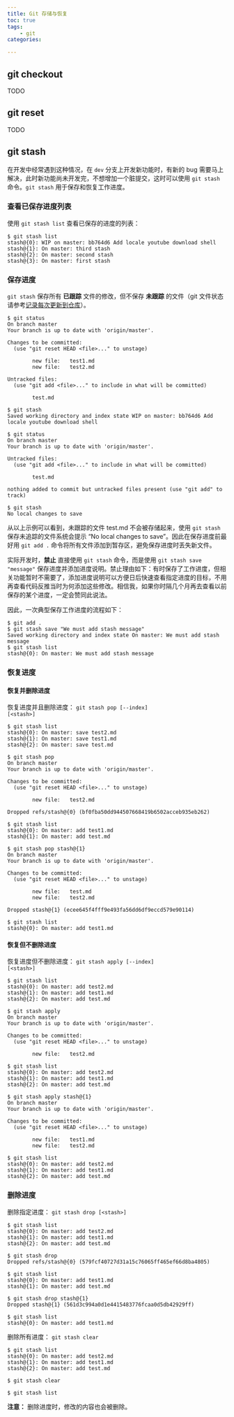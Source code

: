 ```yaml
---
title: Git 存储与恢复
toc: true
tags:
    - git
categories:

---
```



## <div id="_git_checkout">git checkout</div>
TODO


## <div id="_git_reset">git reset</div>
TODO


## <div id="_git_stash_command">git stash</div>
在开发中经常遇到这种情况，在 `dev` 分支上开发新功能时，有新的 bug 需要马上解决，此时新功能尚未开发完，不想增加一个脏提交，这时可以使用 `git stash` 命令。`git stash` 用于保存和恢复工作进度。

### <div id="_git_stash_list">查看已保存进度列表</div>
使用 `git stash list` 查看已保存的进度的列表：
```shell
$ git stash list
stash@{0}: WIP on master: bb764d6 Add locale youtube download shell
stash@{1}: On master: third stash
stash@{2}: On master: second stash
stash@{3}: On master: first stash
```

### <div id="_git_stash_save">保存进度</div>
`git stash` 保存所有 **已跟踪** 文件的修改，但不保存 **未跟踪** 的文件（git 文件状态请参考[记录每次更新到仓库](https://git-scm.com/book/zh/v2/Git-%E5%9F%BA%E7%A1%80-%E8%AE%B0%E5%BD%95%E6%AF%8F%E6%AC%A1%E6%9B%B4%E6%96%B0%E5%88%B0%E4%BB%93%E5%BA%93)）。

```shell
$ git status
On branch master
Your branch is up to date with 'origin/master'.

Changes to be committed:
  (use "git reset HEAD <file>..." to unstage)

        new file:   test1.md
        new file:   test2.md

Untracked files:
  (use "git add <file>..." to include in what will be committed)

        test.md

$ git stash
Saved working directory and index state WIP on master: bb764d6 Add locale youtube download shell

$ git status
On branch master
Your branch is up to date with 'origin/master'.

Untracked files:
  (use "git add <file>..." to include in what will be committed)

        test.md

nothing added to commit but untracked files present (use "git add" to track)

$ git stash
No local changes to save
```

从以上示例可以看到，未跟踪的文件 test.md 不会被存储起来，使用 `git stash` 保存未追踪的文件系统会提示 “No local changes to save”。因此在保存进度前最好用 `git add .` 命令将所有文件添加到暂存区，避免保存进度时丢失新文件。

实际开发时，**禁止** 直接使用 `git stash` 命令，而是使用 `git stash save "message"` 保存进度并添加进度说明。禁止理由如下：有时保存了工作进度，但相关功能暂时不需要了，添加进度说明可以方便日后快速查看指定进度的目标，不用再查看代码反推当时为何添加这些修改。相信我，如果你时隔几个月再去查看以前保存的某个进度，一定会赞同此说法。

因此，一次典型保存工作进度的流程如下：
```shell
$ git add .
$ git stash save "We must add stash message"
Saved working directory and index state On master: We must add stash message
$ git stash list
stash@{0}: On master: We must add stash message
```

### <div id="_git_stash_restore">恢复进度</div>

#### <div id="_git_stash_pop">恢复并删除进度</div>
恢复进度并且删除进度： <code>git stash pop [--index] [<stash\>]</code>

```shell
$ git stash list
stash@{0}: On master: save test2.md
stash@{1}: On master: save test1.md
stash@{2}: On master: save test.md

$ git stash pop
On branch master
Your branch is up to date with 'origin/master'.

Changes to be committed:
  (use "git reset HEAD <file>..." to unstage)

        new file:   test2.md

Dropped refs/stash@{0} (bf0fba50dd944507668419b6502acceb935eb262)

$ git stash list
stash@{0}: On master: add test1.md
stash@{1}: On master: add test.md

$ git stash pop stash@{1}
On branch master
Your branch is up to date with 'origin/master'.

Changes to be committed:
  (use "git reset HEAD <file>..." to unstage)

        new file:   test.md
        new file:   test2.md

Dropped stash@{1} (ecee645f4fff9e493fa56dd6df9eccd579e90114)

$ git stash list
stash@{0}: On master: add test1.md
```

#### <div id="_git_stash_apply">恢复但不删除进度</div>
恢复进度但不删除进度： <code>git stash apply [--index] [<stash\>]</code>
```shell
$ git stash list
stash@{0}: On master: add test2.md
stash@{1}: On master: add test1.md
stash@{2}: On master: add test.md

$ git stash apply
On branch master
Your branch is up to date with 'origin/master'.

Changes to be committed:
  (use "git reset HEAD <file>..." to unstage)

        new file:   test2.md

$ git stash list
stash@{0}: On master: add test2.md
stash@{1}: On master: add test1.md
stash@{2}: On master: add test.md

$ git stash apply stash@{1}
On branch master
Your branch is up to date with 'origin/master'.

Changes to be committed:
  (use "git reset HEAD <file>..." to unstage)

        new file:   test1.md
        new file:   test2.md

$ git stash list
stash@{0}: On master: add test2.md
stash@{1}: On master: add test1.md
stash@{2}: On master: add test.md
```

### <div id="_git_stash_drop">删除进度</div>
删除指定进度： <code>git stash drop [<stash\>]</code>
```shell
$ git stash list
stash@{0}: On master: add test2.md
stash@{1}: On master: add test1.md
stash@{2}: On master: add test.md

$ git stash drop
Dropped refs/stash@{0} (579fcf40727d31a15c76065ff465ef66d8ba4805)

$ git stash list
stash@{0}: On master: add test1.md
stash@{1}: On master: add test.md

$ git stash drop stash@{1}
Dropped stash@{1} (561d3c994a0d1e4415483776fcaa0d5db42929ff)

$ git stash list
stash@{0}: On master: add test1.md
```

删除所有进度： <code>git stash clear</code>
```shell
$ git stash list
stash@{0}: On master: add test2.md
stash@{1}: On master: add test1.md
stash@{2}: On master: add test.md

$ git stash clear

$ git stash list
```

**注意：** 删除进度时，修改的内容也会被删除。
